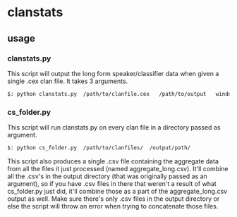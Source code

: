 # clanstats



## usage

### clanstats.py

This script will output the long form speaker/classifier data when given a single .cex clan file. It takes 3 arguments.

``` bash
$: python clanstats.py  /path/to/clanfile.cex   /path/to/output   window_size
```

### cs_folder.py

This script will run clanstats.py on every clan file in a directory passed as argument.

``` bash
$: python cs_folder.py  /path/to/clanfiles/  /output/path/
```

This script also produces a single .csv file containing the aggregate data from all the files it just processed (named aggregate_long.csv). It'll combine all the .csv's in the output directory (that was originally passed as an argument), so if you have .csv files in there that weren't a result of what cs_folder.py just did, it'll combine those as a part of the aggregate_long.csv output as well. Make sure there's only .csv files in the output directory or else the script will throw an error when trying to concatenate those files.
